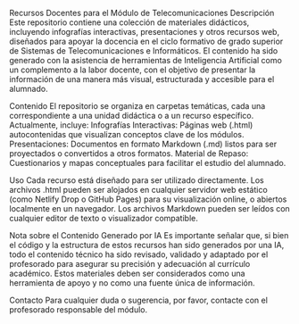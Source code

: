 Recursos Docentes para el Módulo de Telecomunicaciones
Descripción
Este repositorio contiene una colección de materiales didácticos, incluyendo infografías interactivas, presentaciones y otros recursos web, diseñados para apoyar la docencia en el ciclo formativo de grado superior de Sistemas de Telecomunicaciones e Informáticos.
El contenido ha sido generado con la asistencia de herramientas de Inteligencia Artificial como un complemento a la labor docente, con el objetivo de presentar la información de una manera más visual, estructurada y accesible para el alumnado.

Contenido
El repositorio se organiza en carpetas temáticas, cada una correspondiente a una unidad didáctica o a un recurso específico. Actualmente, incluye:
Infografías Interactivas: Páginas web (.html) autocontenidas que visualizan conceptos clave de los módulos.
Presentaciones: Documentos en formato Markdown (.md) listos para ser proyectados o convertidos a otros formatos.
Material de Repaso: Cuestionarios y mapas conceptuales para facilitar el estudio del alumnado.

Uso
Cada recurso está diseñado para ser utilizado directamente. Los archivos .html pueden ser alojados en cualquier servidor web estático (como Netlify Drop o GitHub Pages) para su visualización online, o abiertos localmente en un navegador. Los archivos Markdown pueden ser leídos con cualquier editor de texto o visualizador compatible.

Nota sobre el Contenido Generado por IA
Es importante señalar que, si bien el código y la estructura de estos recursos han sido generados por una IA, todo el contenido técnico ha sido revisado, validado y adaptado por el profesorado para asegurar su precisión y adecuación al currículo académico. Estos materiales deben ser considerados como una herramienta de apoyo y no como una fuente única de información.

Contacto
Para cualquier duda o sugerencia, por favor, contacte con el profesorado responsable del módulo.
